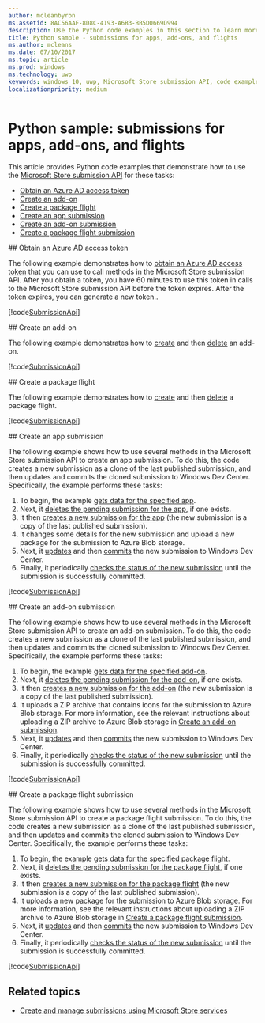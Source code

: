 ```yaml
---
author: mcleanbyron
ms.assetid: 8AC56AAF-8D8C-4193-A6B3-BB5D0669D994
description: Use the Python code examples in this section to learn more about using the Microsoft Store submission API.
title: Python sample - submissions for apps, add-ons, and flights
ms.author: mcleans
ms.date: 07/10/2017
ms.topic: article
ms.prod: windows
ms.technology: uwp
keywords: windows 10, uwp, Microsoft Store submission API, code examples, python
localizationpriority: medium
---
```


# Python sample: submissions for apps, add-ons, and flights

This article provides Python code examples that demonstrate how to use the [Microsoft Store submission API](create-and-manage-submissions-using-windows-store-services.md) for these tasks:

* [Obtain an Azure AD access token](#token)
* [Create an add-on](#create-add-on)
* [Create a package flight](#create-package-flight)
* [Create an app submission](#create-app-submission)
* [Create an add-on submission](#create-add-on-submission)
* [Create a package flight submission](#create-flight-submission)

<span id="token" />
## Obtain an Azure AD access token

The following example demonstrates how to [obtain an Azure AD access token](create-and-manage-submissions-using-windows-store-services.md#obtain-an-azure-ad-access-token) that you can use to call methods in the Microsoft Store submission API. After you obtain a token, you have 60 minutes to use this token in calls to the Microsoft Store submission API before the token expires. After the token expires, you can generate a new token..

[!code[SubmissionApi](./code/StoreServicesExamples_Submission/python/Examples.py#L1-L20)]

<span id="create-add-on" />
## Create an add-on

The following example demonstrates how to [create](create-an-add-on.md) and then [delete](delete-an-add-on.md) an add-on.

[!code[SubmissionApi](./code/StoreServicesExamples_Submission/python/Examples.py#L26-L52)]

<span id="create-package-flight" />
## Create a package flight

The following example demonstrates how to [create](create-a-flight.md) and then [delete](delete-a-flight.md) a package flight.

[!code[SubmissionApi](./code/StoreServicesExamples_Submission/python/Examples.py#L58-L87)]

<span id="create-app-submission" />
## Create an app submission

The following example shows how to use several methods in the Microsoft Store submission API to create an app submission. To do this, the code creates a new submission as a clone of the last published submission, and then updates and commits the cloned submission to Windows Dev Center. Specifically, the example performs these tasks:

1. To begin, the example [gets data for the specified app](get-an-app.md).
2. Next, it [deletes the pending submission for the app](delete-an-app-submission.md), if one exists.
3. It then [creates a new submission for the app](create-an-app-submission.md) (the new submission is a copy of the last published submission).
4. It changes some details for the new submission and upload a new package for the submission to Azure Blob storage.
5. Next, it [updates](update-an-app-submission.md) and then [commits](commit-an-app-submission.md) the new submission to Windows Dev Center.
6. Finally, it periodically [checks the status of the new submission](get-status-for-an-app-submission.md) until the submission is successfully committed.

[!code[SubmissionApi](./code/StoreServicesExamples_Submission/python/Examples.py#L93-L166)]

<span id="create-add-on-submission" />
## Create an add-on submission

The following example shows how to use several methods in the Microsoft Store submission API to create an add-on submission. To do this, the code creates a new submission as a clone of the last published submission, and then updates and commits the cloned submission to Windows Dev Center. Specifically, the example performs these tasks:

1. To begin, the example [gets data for the specified add-on](get-an-add-on.md).
2. Next, it [deletes the pending submission for the add-on](delete-an-add-on-submission.md), if one exists.
3. It then [creates a new submission for the add-on](create-an-add-on-submission.md) (the new submission is a copy of the last published submission).
4. It uploads a ZIP archive that contains icons for the submission to Azure Blob storage. For more information, see the relevant instructions about uploading a ZIP archive to Azure Blob storage in [Create an add-on submission](manage-add-on-submissions.md#create-an-add-on-submission).
5. Next, it [updates](update-an-add-on-submission.md) and then [commits](commit-an-add-on-submission.md) the new submission to Windows Dev Center.
6. Finally, it periodically [checks the status of the new submission](get-status-for-an-add-on-submission.md) until the submission is successfully committed.

[!code[SubmissionApi](./code/StoreServicesExamples_Submission/python/Examples.py#L172-L245)]

<span id="create-flight-submission" />
## Create a package flight submission

The following example shows how to use several methods in the Microsoft Store submission API to create a package flight submission. To do this, the code creates a new submission as a clone of the last published submission, and then updates and commits the cloned submission to Windows Dev Center. Specifically, the example performs these tasks:

1. To begin, the example [gets data for the specified package flight](get-a-flight.md).
2. Next, it [deletes the pending submission for the package flight](delete-a-flight-submission.md), if one exists.
3. It then [creates a new submission for the package flight](create-a-flight-submission.md) (the new submission is a copy of the last published submission).
4. It uploads a new package for the submission to Azure Blob storage. For more information, see the relevant instructions about uploading a ZIP archive to Azure Blob storage in [Create a package flight submission](manage-flight-submissions.md#create-a-package-flight-submission).
5. Next, it [updates](update-a-flight-submission.md) and then [commits](commit-a-flight-submission.md) the new submission to Windows Dev Center.
6. Finally, it periodically [checks the status of the new submission](get-status-for-a-flight-submission.md) until the submission is successfully committed.

[!code[SubmissionApi](./code/StoreServicesExamples_Submission/python/Examples.py#L251-L325)]

## Related topics

* [Create and manage submissions using Microsoft Store services](create-and-manage-submissions-using-windows-store-services.md)
